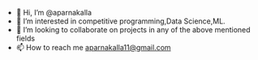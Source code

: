 - 👋 Hi, I’m @aparnakalla
- 👀 I’m interested in competitive programming,Data Science,ML.
- 💞️ I’m looking to collaborate on projects in any of the above mentioned fields 
- 📫 How to reach me aparnakalla11@gmail.com 

<!---
aparnakalla/aparnakalla is a ✨ special ✨ repository because its `README.md` (this file) appears on your GitHub profile.
You can click the Preview link to take a look at your changes.
--->
